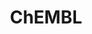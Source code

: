 ---
bigquery: https://console.cloud.google.com/bigquery?p=patents-public-data&d=ebi_chembl&page=dataset
citation: '"The ChEMBL database in 2017." Anna Gaulton, Anne Hersey, Michał Nowotka,
  A Patrícia Bento, Jon Chambers, David Mendez, Prudence Mutowo, Francis Atkinson,
  Louisa J Bellis, Elena Cibrián-Uhalte, Mark Davies, Nathan Dedman, Anneli Karlsson,
  María Paula Magariños, John P Overington, George Papadatos, Ines Smit, Andrew R
  Leach Nucleic acids Research (2017) 45 (Database Issue), D945-D954'
contributors: European Bioinformatics Institute
cost: None
description: ChEMBL Data is a manually curated database of small molecules used in
  drug discovery, including information about existing patented drugs.
documentation: 'schema: https://www.ebi.ac.uk/chembl/db_schema


  '
last_edit: 04/12/2022, 13:44:18
location: https://console.cloud.google.com/marketplace/product/google_patents_public_datasets/chembl
maintained_by: EMBL-EBI, an outstation of European Molecular Biology Laboratory
related_publications: '

  ChEMBL: towards direct deposition of bioassay data.


  Mendez D, Gaulton A, Bento AP, Chambers J, De Veij M, Félix E, Magariños MP, Mosquera
  JF, Mutowo P, Nowotka M, Gordillo-Marañón M, Hunter F, Junco L, Mugumbate G, Rodriguez-Lopez
  M, Atkinson F, Bosc N, Radoux CJ, Segura-Cabrera A, Hersey A, Leach AR.


  — Nucleic Acids Res. 2019; 47(D1):D930-D940. doi: 10.1093/nar/gky1075

  '
schema_fields:
- protein_class_synonym
- stem_class
- tissue_id
- updated_by
- issue
- hba_lipinski
- patent_no
- level4_description
- level1_description
- class_type
- relationship_desc
- definition
- job_id
- metabolite_record_id
- upper_value
- confidence
- pathway_id
- submission_date
- helm_notation
- mc_target_name
- co_stem_id
- product_id
- parameter_value
- first_in_class
- last_active
- acd_most_apka
- active_molregno
- acd_logp
- binding_site_comment
- biocomp_id
- indication_class
- name
- domain_type
- full_molformula
- dosage_form
- text_value
- mw_monoisotopic
- cell_ontology_id
- indref_id
- inorganic_flag
- site_residues
- target_type
- delist_flag
- cidx
- pubmed_id
- efo_id
- qudt_units
- published_value
- comments
- journal
- ddd_admr
- curated_by
- title
- applicant_full_name
- alogp
- direct_interaction
- l5
- structure_type
- max_phase
- patent_id
- assay_tax_id
- doc_id
- start_position
- withdrawn_year
- ddd_comment
- mecref_id
- parent_id
- compd_id
- parent_go_id
- src_short_name
- mol_irac_id
- assay_id
- l6
- homologue
- substrate_record_id
- irac_class_id
- level5
- doi
- site_id
- level2_description
- standard_inchi
- bao_endpoint
- db_source
- component_type
- type
- usan_substem
- hba
- bao_id
- sei
- authors
- cellosaurus_id
- mol_hrac_id
- mechanism_of_action
- mesh_heading
- assay_desc
- mol_atc_id
- oral
- l3
- entity_type
- drug_record_id
- met_id
- withdrawn_country
- prodrug
- country
- class_level
- cl_lincs_id
- acd_most_bpka
- ref_id
- volume
- enzyme_tid
- ad_type
- warning_type
- sequence_md5sum
- predbind_id
- src_id
- compsyn_id
- comp_class_id
- mc_tax_id
- l2
- related_tid
- pathway_key
- relationship
- cx_logp
- target_mapping
- as_id
- path
- canonical_smiles
- hrac_code
- hbd_lipinski
- num_alerts
- actsm_id
- previous_company
- isoform
- trade_name
- cell_source_tax_id
- normal_range_min
- molecular_species
- atc_code
- variant_id
- domain_name
- tid
- activity_count
- published_relation
- level1
- ap_id
- metref_id
- res_stem_id
- ddd_units
- db_version
- compound_key
- rtb
- activity_id
- first_page
- l8
- uo_units
- protein_class_desc
- molregno
- units
- standard_value
- bto_id
- l4
- result_flag
- aspect
- level3
- mutation
- mec_id
- level3_description
- mc_organism
- species_group_flag
- standard_type
- entity_id
- status
- efo_term
- data_validity_comment
- research_stem
- ddd_id
- withdrawn_flag
- protclasssyn_id
- parent_type
- le
- oc_id
- level4
- bei
- chembl_id
- num_lipinski_ro5_violations
- last_page
- frac_class_id
- prod_pat_id
- component_synonym
- selectivity_comment
- source_domain_id
- standard_relation
- publication_number
- protein_class_id
- targrel_id
- usan_stem_id
- met_conversion
- usan_year
- domain_description
- stat
- rgid
- molecular_mechanism
- prediction_method
- acd_logd
- approval_date
- toid
- target_desc
- downgraded
- assay_strain
- who_extra
- qed_weighted
- mol_frac_id
- component_id
- assay_organism
- standard_flag
- strength
- disease_efficacy
- cell_description
- max_phase_for_ind
- cpd_str_alert_id
- cx_logd
- assay_param_id
- warning_id
- drugind_id
- orig_description
- parent_molregno
- polymer_flag
- parenteral
- availability_type
- src_assay_id
- cell_name
- tax_id
- idx
- set_name
- sequence
- ddd_value
- warning_description
- action_type
- formulation_id
- stem
- parameter_type
- drug_substance_flag
- l1
- domain_id
- cx_most_bpka
- source
- updated_on
- published_units
- num_ro5_violations
- black_box_warning
- hbd
- molecule_type
- cell_source_organism
- clo_id
- subgroup
- syn_type
- dosed_ingredient
- molsyn_id
- cx_most_apka
- priority
- targcomp_id
- smarts
- confidence_score
- normal_range_max
- assay_type
- enzyme_name
- patent_use_code
- compound_name
- annotation
- drug_product_flag
- topical
- heavy_atoms
- assay_cell_type
- year
- value
- description
- withdrawn_class
- assay_source
- std_act_id
- go_id
- aidx
- active_ingredient
- hrac_class_id
- first_approval
- pref_name
- l7
- ref_url
- lle
- creation_date
- mesh_id
- withdrawn_reason
- uberon_id
- src_compound_id
- potential_duplicate
- mw_freebase
- ref_type
- mc_target_type
- usan_stem
- record_id
- level2
- tbl
- sitecomp_id
- chebi_par_id
- standard_inchi_key
- chirality
- warning_year
- label
- site_name
- synonyms
- natural_product
- mc_target_accession
- doc_type
- nda_type
- tid_fixed
- smid
- ridx
- assay_tissue
- ro3_pass
- aromatic_rings
- usan_stem_definition
- company
- who_name
- bao_format
- psa
- comp_go_id
- caloha_id
- published_type
- relationship_type
- molfile
- assay_subcellular_fraction
- version
- warning_country
- standard_upper_value
- patent_expire_date
- full_mwt
- innovator_company
- assay_category
- accession
- assay_class_id
- alert_id
- pchembl_value
- src_description
- abstract
- irac_code
- standard_text_value
- activity_comment
- met_comment
- cell_source_tissue
- ingredient
- assay_test_type
- mechanism_comment
- route
- major_class
- cell_id
- log_id
- curation_comment
- alert_name
- frac_code
- alert_set_id
- organism
- warning_class
- short_name
- standard_units
- ass_cls_map_id
- therapeutic_flag
- end_position
- warnref_id
- relation
shortname: chembl
tags:
- biotechnology
- health
- chemical
- bioinformatics
- medical
terms_of_use: CC BY-SA 3.0
title: ChEMBL
uuid: e232a192-965c-4ec9-904c-155b6dfe56c5
---